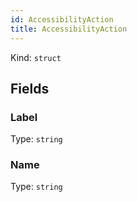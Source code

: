 ```yaml
---
id: AccessibilityAction
title: AccessibilityAction
---
```


Kind: `struct`

## Fields
### Label
Type: `string`



### Name
Type: `string`



